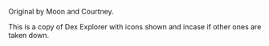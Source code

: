 Original by Moon and Courtney.

This is a copy of Dex Explorer with icons shown and incase if other ones are taken down.
